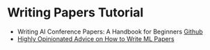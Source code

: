 # Writing Papers Tutorial

* Writing AI Conference Papers: A Handbook for Beginners [Github](https://github.com/hzwer/WritingAIPaper)
* [Highly Opinionated Advice on How to Write ML Papers](https://www.alignmentforum.org/posts/eJGptPbbFPZGLpjsp/highly-opinionated-advice-on-how-to-write-ml-papers)